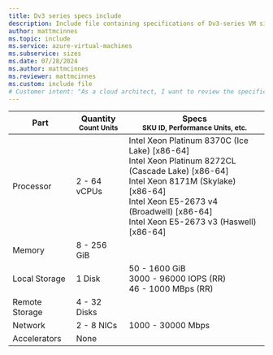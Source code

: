 ```yaml
---
title: Dv3 series specs include
description: Include file containing specifications of Dv3-series VM sizes.
author: mattmcinnes
ms.topic: include
ms.service: azure-virtual-machines
ms.subservice: sizes
ms.date: 07/28/2024
ms.author: mattmcinnes
ms.reviewer: mattmcinnes
ms.custom: include file
# Customer intent: "As a cloud architect, I want to review the specifications of Dv3-series virtual machine sizes, so that I can select the appropriate configuration for my application's performance and scalability needs."
---
```

| Part | Quantity <br><sup>Count Units | Specs <br><sup>SKU ID, Performance Units, etc.  |
|---|---|---|
| Processor      | 2 - 64 vCPUs       | Intel Xeon Platinum 8370C (Ice Lake) [x86-64] <br>Intel Xeon Platinum 8272CL (Cascade Lake) [x86-64] <br>Intel Xeon 8171M (Skylake) [x86-64] <br>Intel Xeon E5-2673 v4 (Broadwell) [x86-64] <br>Intel Xeon E5-2673 v3 (Haswell) [x86-64]                                                 |
| Memory         | 8 - 256 GiB          |                                                    |
| Local Storage  | 1 Disk     | 50 - 1600 GiB <br>3000 - 96000 IOPS (RR) <br>46 - 1000 MBps (RR)|
| Remote Storage | 4 - 32 Disks    |                    |
| Network        | 2 - 8 NICs          | 1000 - 30000 Mbps                                            |
| Accelerators   | None              |                                                     |
